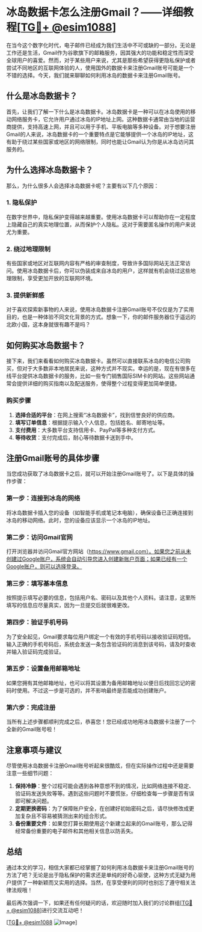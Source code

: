 # 冰岛数据卡怎么注册Gmail？——详细教程[[TG💪+ @esim1088](https://t.me/s/esim1088)]

在当今这个数字化时代，电子邮件已经成为我们生活中不可或缺的一部分。无论是工作还是生活，Gmail作为谷歌旗下的邮箱服务，因其强大的功能和稳定性而深受全球用户的喜爱。然而，对于某些用户来说，尤其是那些希望获得更隐私保护或者尝试不同地区的互联网体验的人，使用国外的数据卡来注册Gmail账号可能是一个不错的选择。今天，我们就来聊聊如何利用冰岛的数据卡来注册Gmail账号。

## 什么是冰岛数据卡？

首先，让我们了解一下什么是冰岛数据卡。冰岛数据卡是一种可以在冰岛使用的移动网络服务卡，它允许用户通过冰岛的IP地址上网。这种数据卡通常由当地的运营商提供，支持高速上网，并且可以用于手机、平板电脑等多种设备。对于想要注册Gmail的人来说，冰岛数据卡的一个重要特点是它能够提供一个冰岛的IP地址，这有助于绕过某些国家或地区的网络限制，同时也能让Gmail认为你是从冰岛访问其服务的。

## 为什么选择冰岛数据卡？

那么，为什么很多人会选择冰岛数据卡呢？主要有以下几个原因：

### 1. 隐私保护

在数字世界中，隐私保护变得越来越重要。使用冰岛数据卡可以帮助你在一定程度上隐藏自己的真实地理位置，从而保护个人隐私。这对于需要匿名操作的用户来说尤为重要。

### 2. 绕过地理限制

有些国家或地区对互联网内容有严格的审查制度，导致许多国际网站无法正常访问。使用冰岛数据卡后，你可以伪装成来自冰岛的用户，这样就有机会绕过这些地理限制，享受更加开放的互联网环境。

### 3. 提供新鲜感

对于喜欢探索新事物的人来说，使用冰岛数据卡注册Gmail账号不仅仅是为了实用目的，也是一种体验不同文化背景的方式。想象一下，你的邮件服务器位于遥远的北欧小国，这本身就很有趣不是吗？

## 如何购买冰岛数据卡？

接下来，我们来看看如何购买冰岛数据卡。虽然可以直接联系冰岛的电信公司购买，但对于大多数非本地居民来说，这种方式并不现实。幸运的是，现在有很多在线平台提供冰岛数据卡的服务，比如一些专门销售国际SIM卡的网站。这些网站通常会提供详细的购买指南以及配送服务，使得整个过程变得更加简单便捷。

### 购买步骤

1. **选择合适的平台**：在网上搜索“冰岛数据卡”，找到信誉良好的供应商。
2. **填写订单信息**：根据提示输入个人信息，包括姓名、邮寄地址等。
3. **支付费用**：大多数平台支持信用卡、PayPal等多种支付方式。
4. **等待收货**：支付完成后，耐心等待数据卡送到手中。

## 注册Gmail账号的具体步骤

当您成功获取了冰岛数据卡之后，就可以开始注册Gmail账号了。以下是具体的操作步骤：

### 第一步：连接到冰岛的网络

将冰岛数据卡插入您的设备（如智能手机或笔记本电脑），确保设备已正确连接到冰岛的移动网络。此时，您的设备应该显示一个冰岛的IP地址。

### 第二步：访问Gmail官网

打开浏览器并访问Gmail官方网站（https://www.gmail.com）。如果您之前从未创建过Google账户，系统会自动引导您进入创建新账户页面；如果已经有一个Google账户，则可以选择登录。

### 第三步：填写基本信息

按照提示填写必要的信息，包括用户名、密码以及其他个人资料。请注意，这里所填写的信息应尽量真实，因为一旦提交后就很难更改。

### 第四步：验证手机号码

为了安全起见，Gmail要求每位用户绑定一个有效的手机号码以接收验证码短信。输入正确的手机号码后，系统会发送一条包含验证码的消息到该号码，请及时查收并输入验证码完成验证。

### 第五步：设置备用邮箱地址

如果您拥有其他邮箱地址，也可以将其设置为备用邮箱地址以便日后找回忘记的密码时使用。不过这一步是可选的，并不影响最终是否能成功创建账户。

### 第六步：完成注册

当所有上述步骤都顺利完成之后，恭喜您！您已经成功地用冰岛数据卡注册了一个全新的Gmail账号啦！

## 注意事项与建议

尽管使用冰岛数据卡注册Gmail账号听起来很酷炫，但在实际操作过程中还是需要注意一些细节问题：

1. **保持冷静**：整个过程可能会遇到各种意想不到的情况，比如网络连接不稳定、验证码发送失败等等。遇到这些问题时不要慌张，仔细检查每一步骤是否有误即可解决问题。
2. **定期更换密码**：为了保障账户安全，在创建好初始密码之后，请尽快修改成更加复杂且不容易被猜测出来的组合形式。
3. **备份重要文件**：如果您打算长期使用这个新建立起来的Gmail账号，那么记得经常备份重要的电子邮件和其他相关信息以防丢失。

## 总结

通过本文的学习，相信大家都已经掌握了如何利用冰岛数据卡来注册Gmail账号的方法了吧？无论是出于隐私保护的需求还是单纯的好奇心驱使，这种方式无疑为用户提供了一种新颖而又实用的选择。当然，在享受便利的同时也别忘了遵守相关法律法规哦！

最后再次强调一下，如果还有任何疑问的话，欢迎随时加入我们的讨论群组[[TG💪+ @esim1088](https://t.me/s/esim1088)]进行交流互动吧！

[[TG💪+ @esim1088](https://t.me/s/esim1088) ![Image](https://i.postimg.cc/4NQfJmqS/Snipaste-2025-05-13-00-14-12.png)]